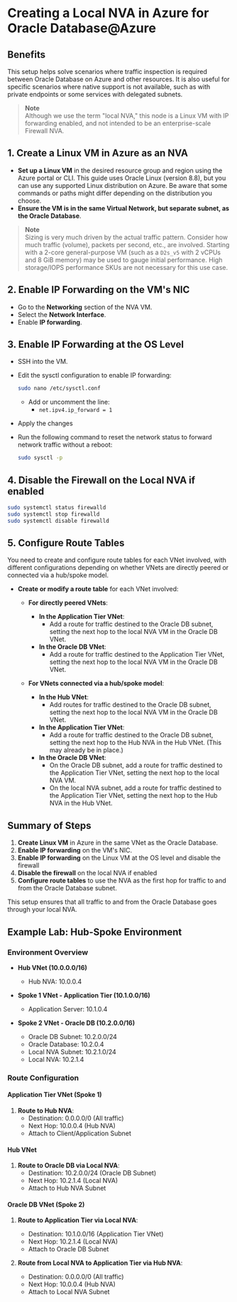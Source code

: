 # Creating a Local NVA in Azure for Oracle Database@Azure

## Benefits

This setup helps solve scenarios where traffic inspection is required between Oracle Database on Azure and other resources. It is also useful for specific scenarios where native support is not available, such as with private endpoints or some services with delegated subnets.

> **Note**  
> Although we use the term "local NVA," this node is a Linux VM with IP forwarding enabled, and not intended to be an enterprise-scale Firewall NVA.

## 1. Create a Linux VM in Azure as an NVA

- **Set up a Linux VM** in the desired resource group and region using the Azure portal or CLI. This guide uses Oracle Linux (version 8.8), but you can use any supported Linux distribution on Azure. Be aware that some commands or paths might differ depending on the distribution you choose.
- **Ensure the VM is in the same Virtual Network, but separate subnet, as the Oracle Database**.

> **Note**  
> Sizing is very much driven by the actual traffic pattern. Consider how much traffic (volume), packets per second, etc., are involved. Starting with a 2-core general-purpose VM (such as a `D2s_v5` with 2 vCPUs and 8 GiB memory) may be used to gauge initial performance. High storage/IOPS performance SKUs are not necessary for this use case.

## 2. Enable IP Forwarding on the VM's NIC

- Go to the **Networking** section of the NVA VM.
- Select the **Network Interface**.
- Enable **IP forwarding**.

## 3. Enable IP Forwarding at the OS Level

- SSH into the VM.
- Edit the sysctl configuration to enable IP forwarding:
  ```bash
  sudo nano /etc/sysctl.conf
  ```
  - Add or uncomment the line:
    - `net.ipv4.ip_forward = 1`
- Apply the changes
- Run the following command to reset the network status to forward network traffic without a reboot:

  ```bash
  sudo sysctl -p
  ```

## 4. Disable the Firewall on the Local NVA if enabled

```bash
sudo systemctl status firewalld
sudo systemctl stop firewalld
sudo systemctl disable firewalld
```

## 5. Configure Route Tables

You need to create and configure route tables for each VNet involved, with different configurations depending on whether VNets are directly peered or connected via a hub/spoke model.

- **Create or modify a route table** for each VNet involved:

  - **For directly peered VNets**:

    - **In the Application Tier VNet**:
      - Add a route for traffic destined to the Oracle DB subnet, setting the next hop to the local NVA VM in the Oracle DB VNet.
    - **In the Oracle DB VNet**:
      - Add a route for traffic destined to the Application Tier VNet, setting the next hop to the local NVA VM in the Oracle DB VNet.

  - **For VNets connected via a hub/spoke model**:
    - **In the Hub VNet**:
      - Add routes for traffic destined to the Oracle DB subnet, setting the next hop to the local NVA VM in the Oracle DB VNet.
    - **In the Application Tier VNet**:
      - Add a route for traffic destined to the Oracle DB subnet, setting the next hop to the Hub NVA in the Hub VNet. (This may already be in place.)
    - **In the Oracle DB VNet**:
      - On the Oracle DB subnet, add a route for traffic destined to the Application Tier VNet, setting the next hop to the local NVA VM.
      - On the local NVA subnet, add a route for traffic destined to the Application Tier VNet, setting the next hop to the Hub NVA in the Hub VNet.

## Summary of Steps

1. **Create Linux VM** in Azure in the same VNet as the Oracle Database.
2. **Enable IP forwarding** on the VM's NIC.
3. **Enable IP forwarding** on the Linux VM at the OS level and disable the firewall
4. **Disable the firewall** on the local NVA if enabled
5. **Configure route tables** to use the NVA as the first hop for traffic to and from the Oracle Database subnet.

This setup ensures that all traffic to and from the Oracle Database goes through your local NVA.

## Example Lab: Hub-Spoke Environment

### Environment Overview

- **Hub VNet (10.0.0.0/16)**

  - Hub NVA: 10.0.0.4

- **Spoke 1 VNet - Application Tier (10.1.0.0/16)**

  - Application Server: 10.1.0.4

- **Spoke 2 VNet - Oracle DB (10.2.0.0/16)**
  - Oracle DB Subnet: 10.2.0.0/24
  - Oracle Database: 10.2.0.4
  - Local NVA Subnet: 10.2.1.0/24
  - Local NVA: 10.2.1.4

### Route Configuration

#### Application Tier VNet (Spoke 1)

1. **Route to Hub NVA**:
   - Destination: 0.0.0.0/0 (All traffic)
   - Next Hop: 10.0.0.4 (Hub NVA)
   - Attach to Client/Application Subnet

#### Hub VNet

1. **Route to Oracle DB via Local NVA**:
   - Destination: 10.2.0.0/24 (Oracle DB Subnet)
   - Next Hop: 10.2.1.4 (Local NVA)
   - Attach to Hub NVA Subnet

#### Oracle DB VNet (Spoke 2)

1. **Route to Application Tier via Local NVA**:

   - Destination: 10.1.0.0/16 (Application Tier VNet)
   - Next Hop: 10.2.1.4 (Local NVA)
   - Attach to Oracle DB Subnet

2. **Route from Local NVA to Application Tier via Hub NVA**:
   - Destination: 0.0.0.0/0 (All traffic)
   - Next Hop: 10.0.0.4 (Hub NVA)
   - Attach to Local NVA Subnet
